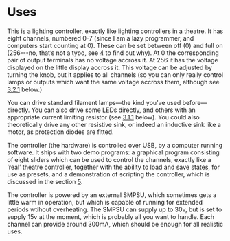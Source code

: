 # Uses

This is a lighting controller, exactly like lighting controllers in a
theatre.  It has eight channels, numbered 0-7 (since I am a lazy
programmer, and computers start counting at 0).  These can be set
between off (0) and full on (256---no, that’s not a typo, see
[4](#orgc780223) to find out why).  At 0 the corresponding pair of
output terminals has no voltage accross it.  At 256 it has the voltage
displayed on the little display accross it.  This voltage can be
adjusted by turning the knob, but it applies to all channels (so you
can only really control lamps or outputs which want the same voltage
accross them, although see [3.2.1](#org0329802) below.)

You can drive standard filament lamps&#x2014;the kind you’ve used
before&#x2014;directly.  You can also drive some LEDs directly, and others
with an appropriate current limiting resistor (see [3.1.1](#org26e2c7d) below).  You
could also theoretically drive any other resistive sink, or indeed an
inductive sink like a motor, as protection diodes are fitted.

The controller (the hardware) is controlled over USB, by a computer
running software.  It ships with two demo programs: a graphical
program consisting of eight sliders which can be used to control the
channels, exactly like a ‘real’ theatre controller, together with the
ability to load and save states, for use as presets, and a
demonstration of scripting the controller, which is discussed in the
section [5](#orge444fa1).

The controller is powered by an external SMPSU, which sometimes gets a
little warm in operation, but which is capable of running for extended
periods wtihout overheating.  The SMPSU can supply up to 30v, but is
set to supply 15v at the moment, which is probably all you want to
handle.  Each channel can provide around 300mA, which should be enough
for all realistic uses.
